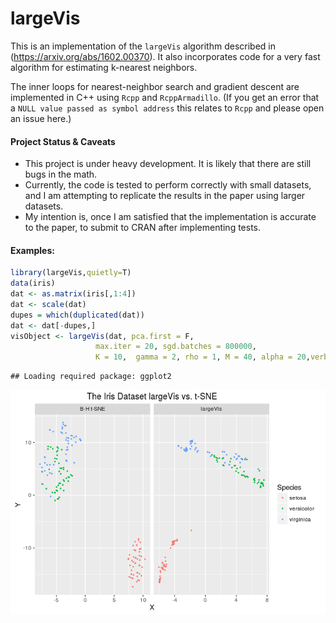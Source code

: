 largeVis
================

This is an implementation of the `largeVis` algorithm described in (<https://arxiv.org/abs/1602.00370>). It also incorporates code for a very fast algorithm for estimating k-nearest neighbors.

The inner loops for nearest-neighbor search and gradient descent are implemented in C++ using `Rcpp` and `RcppArmadillo`. (If you get an error that a `NULL value passed as symbol address` this relates to `Rcpp` and please open an issue here.)

#### Project Status & Caveats

-   This project is under heavy development. It is likely that there are still bugs in the math.
-   Currently, the code is tested to perform correctly with small datasets, and I am attempting to replicate the results in the paper using larger datasets.
-   My intention is, once I am satisfied that the implementation is accurate to the paper, to submit to CRAN after implementing tests.

#### Examples:

``` r
library(largeVis,quietly=T)
data(iris)
dat <- as.matrix(iris[,1:4])
dat <- scale(dat)
dupes = which(duplicated(dat))
dat <- dat[-dupes,]
visObject <- largeVis(dat, pca.first = F, 
                   max.iter = 20, sgd.batches = 800000, 
                   K = 10,  gamma = 2, rho = 1, M = 40, alpha = 20,verbose=F)
```

    ## Loading required package: ggplot2

![](README_files/figure-markdown_github/showiris-1.png)
